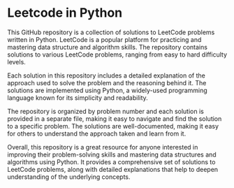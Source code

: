 # Leetcode in Python

This GitHub repository is a collection of solutions to LeetCode problems written in Python. LeetCode is a popular platform for practicing and mastering data structure and algorithm skills. The repository contains solutions to various LeetCode problems, ranging from easy to hard difficulty levels.

Each solution in this repository includes a detailed explanation of the approach used to solve the problem and the reasoning behind it. The solutions are implemented using Python, a widely-used programming language known for its simplicity and readability.

The repository is organized by problem number and each solution is provided in a separate file, making it easy to navigate and find the solution to a specific problem. The solutions are well-documented, making it easy for others to understand the approach taken and learn from it.

Overall, this repository is a great resource for anyone interested in improving their problem-solving skills and mastering data structures and algorithms using Python. It provides a comprehensive set of solutions to LeetCode problems, along with detailed explanations that help to deepen understanding of the underlying concepts.
